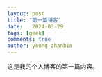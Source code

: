 ```yaml
---
layout: post
title: "第一篇博客"
date:   2024-03-29
tags: [geek]
comments: true
author: yeung-zhanbin
---
```


这是我的个人博客的第一篇内容。
